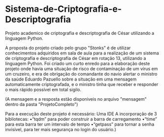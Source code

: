 # Sistema-de-Criptografia-e-Descriptografia
Projeto academico de criptografia e descriptografia de César utilizando a linguagem Python.
 
A proposta do projeto criado pelo grupo "Stonks" é de utilizar conhecimentos adquiridos em sala de aula para a realização de um sistema de criptografia e descriptografia de César em rotação 13, utilizando a linguagem Python.
Foi criado um curto enredo para a elaboração deste projeto onde havia uma situação de risco de contaminação de um vírus em um cruzeiro, e era de obrigação do comandante do navio alertar o ministro da saúde Eduardo Pazuello sobre a situação em uma mensagem automaticamente criptografada, e o ministro tinha que receber e responder o mais rápido possível em total sigilo.  

(A mensagem e a resposta estão disponiveis no arquivo "mensagem" dentro da pasta "ProjetoCompleto")
 
Para a execução deste projeto é necessário:
    Uma IDE
    A incorporação de 3 bibliotecas:
        •“tqdm” para poder construir a barra de carregamento
        •“time” para esta barra ter um intervalo de tempo
        •“getpass” para tornar a senha invisível, para ter mais segurança no login do usuário.) 

